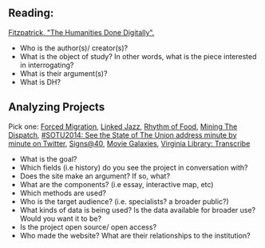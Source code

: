 


## Reading: 
[Fitzpatrick, "The Humanities Done Digitally".](http://dhdebates.gc.cuny.edu/debates/text/30)

- Who is the author(s)/ creator(s)?
- What is the object of study? In other words, what is the piece interested in interrogating?
- What is their argument(s)?
- What is DH?


## Analyzing Projects

Pick one: [Forced Migration](https://dsl.richmond.edu/panorama/forcedmigration/#tab=1&narratives=true&cotton=true&sugar=true&labels=false&decade=1810&loc=5/-9.622/12.788), 
[Linked Jazz](https://linkedjazz.org/), 
[Rhythm of Food](http://rhythm-of-food.net/),
[Mining The Dispatch](https://dsl.richmond.edu/dispatch/), 
[#SOTU2014: See the State of The Union address minute by minute on Twitter](http://twitter.github.io/interactive/sotu2014/#p1),
[Signs@40](http://signsat40.signsjournal.org/),
[Movie Galaxies](http://moviegalaxies.com/movies),
[Virginia Library: Transcribe](http://www.virginiamemory.com/transcribe/)

- What is the goal?
- Which fields (i.e history) do you see the project in conversation with?
- Does the site make an argument? If so, what?
- What are the components? (i.e essay, interactive map, etc)
- Which methods are used?
- Who is the target audience? (i.e. specialists? a broader public?)
- What kinds of data is being used? Is the data available for broader use? Would you want it to be?
- Is the project open source/ open access?
- Who made the website? What are their relationships to the institution?
